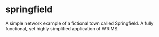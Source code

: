 # springfield
A simple network example of a fictional town called Springfield. A fully functional, yet highly simplified application of WRIMS.
